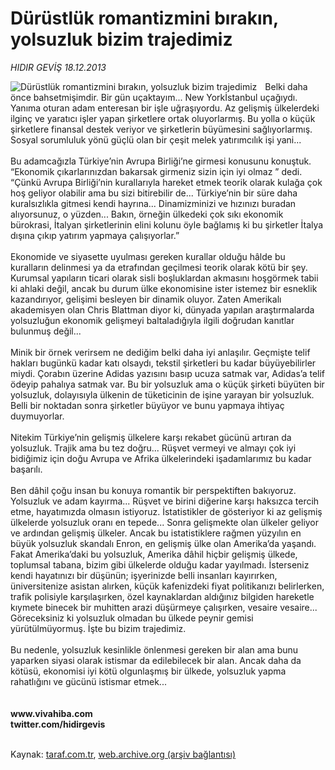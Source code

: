 # Dürüstlük romantizmini bırakın, yolsuzluk bizim trajedimiz

*HIDIR GEVİŞ 18.12.2013*

<div class="yazi"><img align="left" alt="Dürüstlük romantizmini bırakın, yolsuzluk bizim trajedimiz" border="0" src="http://www.taraf.com.tr/fotoraflar/makaleler/durustluk-romantizmini-birakin-yolsuzluk-bizim_6298_orijinal.jpg" style="border-right-width:10px; border-color:#FFFFFF"/>Belki daha önce bahsetmişimdir. Bir gün uçaktayım... New Yorkİstanbul uçağıydı. Yanıma oturan adam enteresan bir işle uğraşıyordu. Az gelişmiş ülkelerdeki ilginç ve yaratıcı işler yapan şirketlere ortak oluyorlarmış. Bu yolla o küçük şirketlere finansal destek veriyor ve şirketlerin büyümesini sağlıyorlarmış. Sosyal sorumluluk yönü güçlü olan bir çeşit melek yatırımcılık işi yani...<br/><br/>Bu adamcağızla Türkiye’nin Avrupa Birliği’ne girmesi konusunu konuştuk. “Ekonomik çıkarlarınızdan bakarsak girmeniz sizin için iyi olmaz ” dedi. “Çünkü Avrupa Birliği’nin kurallarıyla hareket etmek teorik olarak kulağa çok hoş geliyor olabilir ama bu sizi bitirebilir de... Türkiye’nin bir süre daha kuralsızlıkla gitmesi kendi hayrına... Dinamizminizi ve hızınızı buradan alıyorsunuz, o yüzden... Bakın, örneğin ülkedeki çok sıkı ekonomik bürokrasi, İtalyan şirketlerinin elini kolunu öyle bağlamış ki bu şirketler İtalya dışına çıkıp yatırım yapmaya çalışıyorlar.”<br/><br/>Ekonomide ve siyasette uyulması gereken kurallar olduğu hâlde bu kuralların delinmesi ya da etrafından geçilmesi teorik olarak kötü bir şey. Kurumsal yapıların ticari olarak sisli boşluklardan akmasını hoşgörmek tabii ki ahlaki değil, ancak bu durum ülke ekonomisine ister istemez bir esneklik kazandırıyor, gelişimi besleyen bir dinamik oluyor. Zaten Amerikalı akademisyen olan Chris Blattman diyor ki, dünyada yapılan araştırmalarda yolsuzluğun ekonomik gelişmeyi baltaladığıyla ilgili doğrudan kanıtlar bulunmuş değil...<br/><br/>Minik bir örnek verirsem ne dediğim belki daha iyi anlaşılır. Geçmişte telif hakları bugünkü kadar katı olsaydı, tekstil şirketleri bu kadar büyüyebilirler miydi. Çorabın üzerine Adidas yazısını basıp ucuza satmak var, Adidas’a telif ödeyip pahalıya satmak var. Bu bir yolsuzluk ama o küçük şirketi büyüten bir yolsuzluk, dolayısıyla ülkenin de tüketicinin de işine yarayan bir yolsuzluk. Belli bir noktadan sonra şirketler büyüyor ve bunu yapmaya ihtiyaç duymuyorlar.<br/><br/>Nitekim Türkiye’nin gelişmiş ülkelere karşı rekabet gücünü artıran da yolsuzluk. Trajik ama bu tez doğru... Rüşvet vermeyi ve almayı çok iyi bidiğimiz için doğu Avrupa ve Afrika ülkelerindeki işadamlarımız bu kadar başarılı.<br/><br/>Ben dâhil çoğu insan bu konuya romantik bir perspektiften bakıyoruz. Yolsuzluk ve adam kayırma... Rüşvet ve birini diğerine karşı haksızca tercih etme, hayatımızda olmasın istiyoruz. İstatistikler de gösteriyor ki az gelişmiş ülkelerde yolsuzluk oranı en tepede... Sonra gelişmekte olan ülkeler geliyor ve ardından gelişmiş ülkeler. Ancak bu istatistiklere rağmen yüzyılın en büyük yolsuzluk skandalı Enron, en gelişmiş ülke olan Amerika’da yaşandı. Fakat Amerika’daki bu yolsuzluk, Amerika dâhil hiçbir gelişmiş ülkede, toplumsal tabana, bizim gibi ülkelerde olduğu kadar yayılmadı. İsterseniz kendi hayatınızı bir düşünün; işyerinizde belli insanları kayırırken, üniversitenize asistan alırken, küçük kafenizdeki fiyat politikanızı belirlerken, trafik polisiyle karşılaşırken, özel kaynaklardan aldığınız bilgiden hareketle kıymete binecek bir muhitten arazi düşürmeye çalışırken, vesaire vesaire... Göreceksiniz ki yolsuzluk olmadan bu ülkede peynir gemisi yürütülmüyormuş. İşte bu bizim trajedimiz.<br/><br/>Bu nedenle, yolsuzluk kesinlikle önlenmesi gereken bir alan ama bunu yaparken siyasi olarak istismar da edilebilecek bir alan. Ancak daha da kötüsü, ekonomisi iyi kötü olgunlaşmış bir ülkede, yolsuzluk yapma rahatlığını ve gücünü istismar etmek...<br/><br/><br/><b>www.vivahiba.com<br/>twitter.com/hidirgevis</b><br/><br/>
</div>

Kaynak: [taraf.com.tr](http://www.taraf.com.tr:80/hidir-gevis-2/makale-durustluk-romantizmini-birakin-yolsuzluk-bizim.htm), [web.archive.org (arşiv bağlantısı)](http://web.archive.org/web/20131220014911/http://www.taraf.com.tr:80/hidir-gevis-2/makale-durustluk-romantizmini-birakin-yolsuzluk-bizim.htm)
